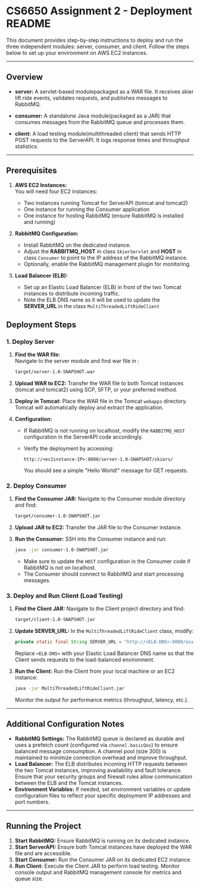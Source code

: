 # CS6650 Assignment 2 - Deployment README

This document provides step-by-step instructions to deploy and run the three independent modules: server, consumer, and client. Follow the steps below to set up your environment on AWS EC2 instances.

---

## Overview

- **server:** 
  A servlet-based modulepackaged as a WAR file. It receives skier lift ride events, validates requests, and publishes messages to RabbitMQ.

- **consumer:** 
  A standalone Java module(packaged as a JAR) that consumes messages from the RabbitMQ queue and processes them.

- **client:** 
  A load testing module(multithreaded client) that sends HTTP POST requests to the ServerAPI. It logs response times and throughput statistics.

---

## Prerequisites

1. **AWS EC2 Instances:**  
   You will need four EC2 instances:
   - Two instances running Tomcat for ServerAPI (tomcat and tomcat2)
   - One instance for running the Consumer application
   - One instance for hosting RabbitMQ (ensure RabbitMQ is installed and running)

2. **RabbitMQ Configuration:**  
   - Install RabbitMQ on the dedicated instance.
   - Adjust the **RABBITMQ_HOST**  in class `SkierServlet` and **HOST** in class `Consumer`  to point to the IP address of the RabbitMQ instance.
   - Optionally, enable the RabbitMQ management plugin for monitoring.

3. **Load Balancer (ELB):**  
   - Set up an Elastic Load Balancer (ELB) in front of the two Tomcat instances to distribute incoming traffic.
   - Note the ELB DNS name as it will be used to update the **SERVER_URL** in the class `MultiThreadedLiftRideClient`

## Deployment Steps

### 1. Deploy Server

1. **Find the WAR file:**  
   Navigate to the server module and find war file in :
   
   ```bash
   target/server-1.0-SNAPSHOT.war

1. **Upload WAR to EC2:**
    Transfer the WAR file to both Tomcat instances (tomcat and tomcat2) using SCP, SFTP, or your preferred method.

2. **Deploy in Tomcat:**
    Place the WAR file in the Tomcat `webapps` directory. Tomcat will automatically deploy and extract the application.

3. **Configuration:**

   - If RabbitMQ is not running on localhost, modify the `RABBITMQ_HOST  ` configuration in the ServerAPI code accordingly.

   - Verify the deployment by accessing:

     ```
     http://<ec2instance-IP>:8080/server-1.0-SNAPSHOT/skiers/
     ```

     You should see a simple "Hello World!" message for GET requests.

### 2. Deploy Consumer

1. **Find the Consumer JAR:**
    Navigate to the Consumer module directory and find:

   ```bash
   target/consumer-1.0-SNAPSHOT.jar
   ```

2. **Upload JAR to EC2:**
    Transfer the JAR file to the Consumer instance.

3. **Run the Consumer:**
    SSH into the Consumer instance and run:

   ```bash
   java -jar consumer-1.0-SNAPSHOT.jar
   ```

   - Make sure to update the `HOST` configuration in the Consumer code if RabbitMQ is not on localhost.
   - The Consumer should connect to RabbitMQ and start processing messages.

### 3. Deploy and Run Client (Load Testing)

1. **Find the Client JAR:**
    Navigate to the Client project directory and find:

   ```bash
   target/client-1.0-SNAPSHOT.jar
   ```

2. **Update SERVER_URL:**
    In the `MultiThreadedLiftRideClient` class, modify:

   ```java
   private static final String SERVER_URL = "http://<ELB-DNS>:8080/assignment1_war_exploded";
   ```

   Replace `<ELB-DNS>` with your Elastic Load Balancer DNS name so that the Client sends requests to the load-balanced environment.

3. **Run the Client:**
    Run the Client from your local machine or an EC2 instance:

   ```bash
   java -jar MultiThreadedLiftRideClient.jar
   ```

   Monitor the output for performance metrics (throughput, latency, etc.).

------

## Additional Configuration Notes

- **RabbitMQ Settings:**
   The RabbitMQ queue is declared as durable and uses a prefetch count (configured via `channel.basicQos`) to ensure balanced message consumption. A channel pool (size 300) is maintained to minimize connection overhead and improve throughput.
- **Load Balancer:**
   The ELB distributes incoming HTTP requests between the two Tomcat instances, improving availability and fault tolerance. Ensure that your security groups and firewall rules allow communication between the ELB and the Tomcat instances.
- **Environment Variables:**
   If needed, set environment variables or update configuration files to reflect your specific deployment IP addresses and port numbers.

------

## Running the Project

1. **Start RabbitMQ:**
    Ensure RabbitMQ is running on its dedicated instance.
2. **Start ServerAPI:**
    Ensure both Tomcat instances have deployed the WAR file and are accessible.
3. **Start Consumer:**
    Run the Consumer JAR on its dedicated EC2 instance.
4. **Run Client:**
    Execute the Client JAR to perform load testing. Monitor console output and RabbitMQ management console for metrics and queue size.
